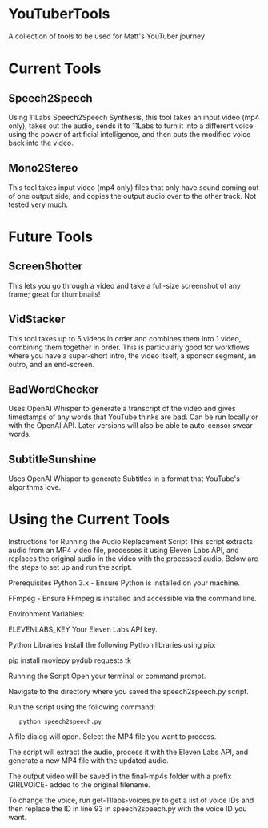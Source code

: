 # YouTuberTools
 A collection of tools to be used for Matt's YouTuber journey


# Current Tools

## Speech2Speech

Using 11Labs Speech2Speech Synthesis, this tool takes an input video (mp4 only), takes out the audio, sends it to 11Labs to turn it into a different voice using the power of artificial intelligence, and then puts the modified voice back into the video.

## Mono2Stereo

This tool takes input video (mp4 only) files that only have sound coming out of one output side, and copies the output audio over to the other track. Not tested very much.

# Future Tools

## ScreenShotter

This lets you go through a video and take a full-size screenshot of any frame; great for thumbnails!

## VidStacker

This tool takes up to 5 videos in order and combines them into 1 video, combining them together in order. This is particularly good for workflows where you have a super-short intro, the video itself, a sponsor segment, an outro, and an end-screen.

## BadWordChecker

Uses OpenAI Whisper to generate a transcript of the video and gives timestamps of any words that YouTube thinks are bad. Can be run locally or with the OpenAI API. Later versions will also be able to auto-censor swear words.

## SubtitleSunshine

Uses OpenAI Whisper to generate Subtitles in a format that YouTube's algorithms love.

# Using the Current Tools

Instructions for Running the Audio Replacement Script
This script extracts audio from an MP4 video file, processes it using Eleven Labs API, and replaces the original audio in the video with the processed audio. Below are the steps to set up and run the script.

Prerequisites
Python 3.x - Ensure Python is installed on your machine.

FFmpeg - Ensure FFmpeg is installed and accessible via the command line.

Environment Variables:

ELEVENLABS_KEY     Your Eleven Labs API key.

Python Libraries
Install the following Python libraries using pip:

   pip install moviepy pydub requests tk


Running the Script
Open your terminal or command prompt.

Navigate to the directory where you saved the speech2speech.py script.

Run the script using the following command:

       python speech2speech.py

A file dialog will open. Select the MP4 file you want to process.

The script will extract the audio, process it with the Eleven Labs API, and generate a new MP4 file with the updated audio.

The output video will be saved in the final-mp4s folder with a prefix GIRLVOICE- added to the original filename.

To change the voice, run  get-11labs-voices.py to get a list of voice IDs and then replace the ID in line 93 in speech2speech.py with the voice ID you want.
